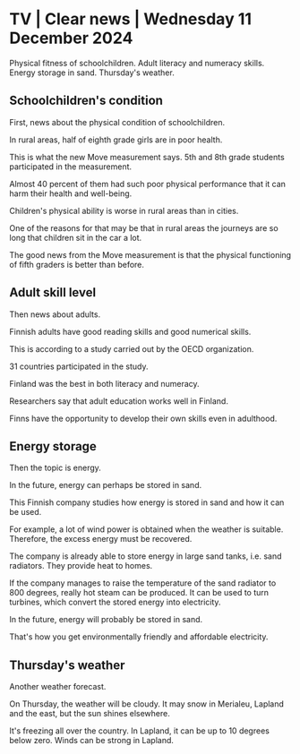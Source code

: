 # TV \| Clear news \| Wednesday 11 December 2024

Physical fitness of schoolchildren. Adult literacy and numeracy skills. Energy storage in sand. Thursday's weather.

## Schoolchildren's condition

First, news about the physical condition of schoolchildren.

In rural areas, half of eighth grade girls are in poor health.

This is what the new Move measurement says. 5th and 8th grade students participated in the measurement.

Almost 40 percent of them had such poor physical performance that it can harm their health and well-being.

Children's physical ability is worse in rural areas than in cities.

One of the reasons for that may be that in rural areas the journeys are so long that children sit in the car a lot.

The good news from the Move measurement is that the physical functioning of fifth graders is better than before.

## Adult skill level

Then news about adults.

Finnish adults have good reading skills and good numerical skills.

This is according to a study carried out by the OECD organization.

31 countries participated in the study.

Finland was the best in both literacy and numeracy.

Researchers say that adult education works well in Finland.

Finns have the opportunity to develop their own skills even in adulthood.

## Energy storage

Then the topic is energy.

In the future, energy can perhaps be stored in sand.

This Finnish company studies how energy is stored in sand and how it can be used.

For example, a lot of wind power is obtained when the weather is suitable. Therefore, the excess energy must be recovered.

The company is already able to store energy in large sand tanks, i.e. sand radiators. They provide heat to homes.

If the company manages to raise the temperature of the sand radiator to 800 degrees, really hot steam can be produced. It can be used to turn turbines, which convert the stored energy into electricity.

In the future, energy will probably be stored in sand.

That's how you get environmentally friendly and affordable electricity.

## Thursday's weather

Another weather forecast.

On Thursday, the weather will be cloudy. It may snow in Merialeu, Lapland and the east, but the sun shines elsewhere.

It's freezing all over the country. In Lapland, it can be up to 10 degrees below zero. Winds can be strong in Lapland.

